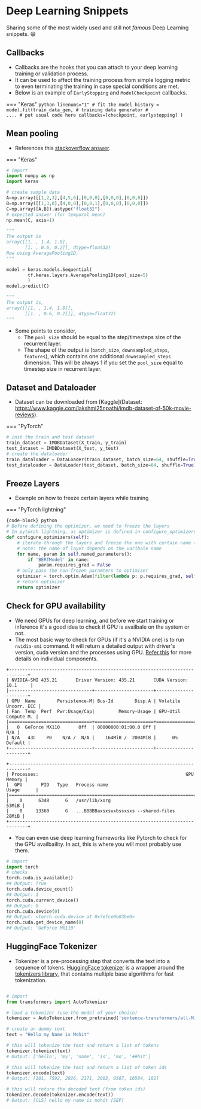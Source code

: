 Deep Learning Snippets
=========================

Sharing some of the most widely used and still not *famous* Deep Learning snippets. :smile:

## Callbacks

- Callbacks are the hooks that you can attach to your deep learning training or validation process.
- It can be used to affect the training process from simple logging metric to even terminating the training in case special conditions are met.
- Below is an example of `EarlyStopping` and `ModelCheckpoint` callbacks.

=== "Keras"
    ``` python linenums="1"
    # fit the model
    history = model.fit(train_data_gen, # training data generator
    #                     .... # put usual code here
                        callbacks=[checkpoint, earlystopping]
                    )
    ```

## Mean pooling

- References this [stackoverflow answer](https://stackoverflow.com/questions/36428323/lstm-followed-by-mean-pooling/64630846#64630846).

=== "Keras"
``` python linenums="1"
# import
import numpy as np
import keras

# create sample data
A=np.array([[1,2,3],[4,5,6],[0,0,0],[0,0,0],[0,0,0]])
B=np.array([[1,3,0],[4,0,0],[0,0,1],[0,0,0],[0,0,0]])
C=np.array([A,B]).astype("float32")
# expected answer (for temporal mean)
np.mean(C, axis=1)

"""
The output is
array([[1. , 1.4, 1.8],
       [1. , 0.6, 0.2]], dtype=float32)
Now using AveragePooling1D,
"""

model = keras.models.Sequential(
        tf.keras.layers.AveragePooling1D(pool_size=5)
        )
model.predict(C)

"""
The output is,
array([[[1. , 1.4, 1.8]],
       [[1. , 0.6, 0.2]]], dtype=float32)
"""
```

- Some points to consider,
  - The `pool_size` should be equal to the step/timesteps size of the recurrent layer.
  - The shape of the output is (`batch_size`, `downsampled_steps`, `features`), which contains one additional `downsampled_steps` dimension. This will be always 1 if you set the `pool_size` equal to timestep size in recurrent layer.

## Dataset and Dataloader

- Dataset can be downloaded from [Kaggle](Dataset: https://www.kaggle.com/lakshmi25npathi/imdb-dataset-of-50k-movie-reviews).

=== "PyTorch"
``` python linenums="1"
# init the train and test dataset
train_dataset = IMDBDataset(X_train, y_train)
test_dataset = IMDBDataset(X_test, y_test)
# create the dataloader
train_dataloader = DataLoader(train_dataset, batch_size=64, shuffle=True)
test_dataloader = DataLoader(test_dataset, batch_size=64, shuffle=True)
```

## Freeze Layers

- Example on how to freeze certain layers while training

=== "PyTorch lightning"
``` python linenums="1"
{code-block} python
# Before defining the optimizer, we need to freeze the layers
# In pytorch lightning, as optimizer is defined in configure_optimizers, we freeze layers there.
def configure_optimizers(self):
    # iterate through the layers and freeze the one with certain name (here all BERT models)
    # note: the name of layer depends on the varibale name
    for name, param in self.named_parameters():
        if 'BERTModel' in name:
            param.requires_grad = False
    # only pass the non-frozen paramters to optimizer
    optimizer = torch.optim.Adam(filter(lambda p: p.requires_grad, self.parameters()), lr=1e-3)
    # return optimizer
    return optimizer
```

## Check for GPU availability 

- We need GPUs for deep learning, and before we start training or inference it's a good idea to check if GPU is availbale on the system or not. 
- The most basic way to check for GPUs (if it's a NVIDIA one) is to run `nvidia-smi` command. It will return a detailed output with driver's version, cuda version and the processes using GPU. [Refer this](https://medium.com/analytics-vidhya/explained-output-of-nvidia-smi-utility-fc4fbee3b124) for more details on individual components.


``` shell
+-----------------------------------------------------------------------------+
| NVIDIA-SMI 435.21       Driver Version: 435.21       CUDA Version: 10.1     |
|-------------------------------+----------------------+----------------------+
| GPU  Name        Persistence-M| Bus-Id        Disp.A | Volatile Uncorr. ECC |
| Fan  Temp  Perf  Pwr:Usage/Cap|         Memory-Usage | GPU-Util  Compute M. |
|===============================+======================+======================|
|   0  GeForce MX110       Off  | 00000000:01:00.0 Off |                  N/A |
| N/A   43C    P0    N/A /  N/A |    164MiB /  2004MiB |      0%      Default |
+-------------------------------+----------------------+----------------------+

+-----------------------------------------------------------------------------+
| Processes:                                                       GPU Memory |
|  GPU       PID   Type   Process name                             Usage      |
|=============================================================================|
|    0      6348      G   /usr/lib/xorg                                 53MiB |
|    0     13360      G   ...BBBBBaxsxsuxbssxsxs --shared-files         28MiB |
+-----------------------------------------------------------------------------+
```

- You can even use deep learning frameworks like Pytorch to check for the GPU availbaility. In act, this is where you will most probably use them.

``` python linenums="1"
# import 
import torch
# checks
torch.cuda.is_available()
## Output: True
torch.cuda.device_count()
## Output: 1
torch.cuda.current_device()
## Output: 0
torch.cuda.device(0)
## Output: <torch.cuda.device at 0x7efce0b03be0>
torch.cuda.get_device_name(0)
## Output: 'GeForce MX110'
```

## HuggingFace Tokenizer

- Tokenizer is a pre-processing step that converts the text into a sequence of tokens. [HuggingFace tokenizer](https://huggingface.co/docs/transformers/main_classes/tokenizer) is a wrapper around the [tokenizers library](https://github.com/huggingface/tokenizers), that contains multiple base algorithms for fast tokenization.

``` python linenums="1"

# import
from transformers import AutoTokenizer

# load a tokenizer (use the model of your choice)
tokenizer = AutoTokenizer.from_pretrained('sentence-transformers/all-MiniLM-L6-v2')

# create an dummy text
text = "Hello my Name is Mohit"

# this will tokenize the text and return a list of tokens
tokenizer.tokenize(text)
# Output: ['hello', 'my', 'name', 'is', 'mo', '##hit']

# this will tokenize the text and return a list of token ids
tokenizer.encode(text)
# Output: [101, 7592, 2026, 2171, 2003, 9587, 16584, 102]

# this will return the decoded text (from token ids)
tokenizer.decode(tokenizer.encode(text))
# Output: [CLS] hello my name is mohit [SEP]
```